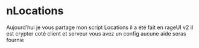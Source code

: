 # nLocations
Aujourd’hui je vous partage mon script Locations il a été fait en rageUI v2 il est crypter coté client et serveur vous avez un config aucune aide seras fournie 
